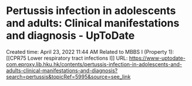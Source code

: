 # Pertussis infection in adolescents and adults: Clinical manifestations and diagnosis - UpToDate

Created time: April 23, 2022 11:44 AM
Related to MBBS I (Property 1): [[CPR75 Lower respiratory tract infections I]]
URL: https://www-uptodate-com.eproxy.lib.hku.hk/contents/pertussis-infection-in-adolescents-and-adults-clinical-manifestations-and-diagnosis?search=pertussis&topicRef=5995&source=see_link